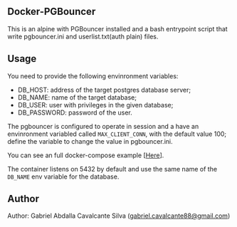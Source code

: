 Docker-PGBouncer
----------------

This is an alpine with PGBouncer installed and a bash entrypoint script that write
pgbouncer.ini and userlist.txt(auth plain) files.

Usage
-----

You need to provide the following envinronment variables:

 * DB_HOST: address of the target postgres database server;
 * DB_NAME: name of the target database;
 * DB_USER: user with privileges in the given database;
 * DB_PASSWORD: password of the user.
 
The pgbouncer is configured to operate in session and a have an envinronment variabled called `MAX_CLIENT_CONN`, with
the default value 100; define the variable to change the value in pgbouncer.ini.

You can see an full docker-compose example [[Here](https://github.com/gcavalcante8808/docker-pgbouncer/blob/master/docker-compose.yml)].

The container listens on 5432 by default and use the same name of the `DB_NAME` env variable for the database.

Author
------

Author: Gabriel Abdalla Cavalcante Silva (gabriel.cavalcante88@gmail.com)

